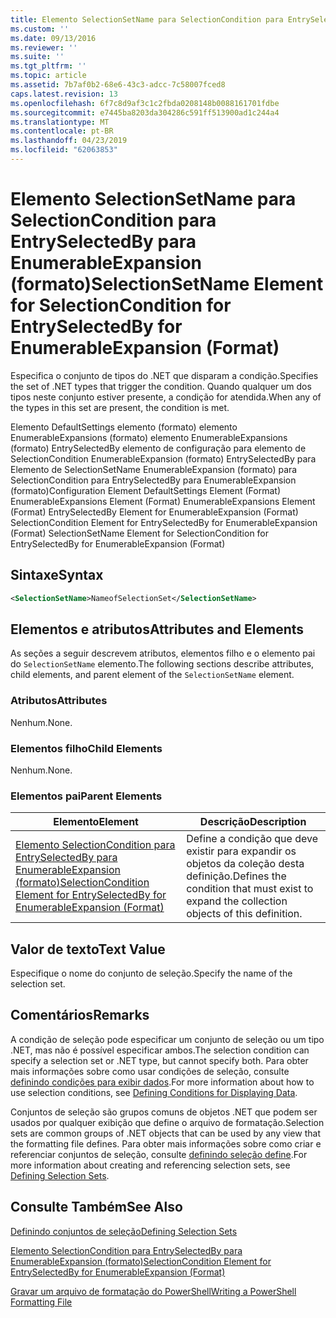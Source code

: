 ```yaml
---
title: Elemento SelectionSetName para SelectionCondition para EntrySelectedBy para EnumerableExpansion (formato) | Microsoft Docs
ms.custom: ''
ms.date: 09/13/2016
ms.reviewer: ''
ms.suite: ''
ms.tgt_pltfrm: ''
ms.topic: article
ms.assetid: 7b7af0b2-68e6-43c3-adcc-7c58007fced8
caps.latest.revision: 13
ms.openlocfilehash: 6f7c8d9af3c1c2fbda0208148b0088161701fdbe
ms.sourcegitcommit: e7445ba8203da304286c591ff513900ad1c244a4
ms.translationtype: MT
ms.contentlocale: pt-BR
ms.lasthandoff: 04/23/2019
ms.locfileid: "62063853"
---
```

# <a name="selectionsetname-element-for-selectioncondition-for-entryselectedby-for-enumerableexpansion-format"></a><span data-ttu-id="9477b-102">Elemento SelectionSetName para SelectionCondition para EntrySelectedBy para EnumerableExpansion (formato)</span><span class="sxs-lookup"><span data-stu-id="9477b-102">SelectionSetName Element for SelectionCondition for EntrySelectedBy for EnumerableExpansion (Format)</span></span>

<span data-ttu-id="9477b-103">Especifica o conjunto de tipos do .NET que disparam a condição.</span><span class="sxs-lookup"><span data-stu-id="9477b-103">Specifies the set of .NET types that trigger the condition.</span></span> <span data-ttu-id="9477b-104">Quando qualquer um dos tipos neste conjunto estiver presente, a condição for atendida.</span><span class="sxs-lookup"><span data-stu-id="9477b-104">When any of the types in this set are present, the condition is met.</span></span>

<span data-ttu-id="9477b-105">Elemento DefaultSettings elemento (formato) elemento EnumerableExpansions (formato) elemento EnumerableExpansions (formato) EntrySelectedBy elemento de configuração para elemento de SelectionCondition EnumerableExpansion (formato) EntrySelectedBy para Elemento de SelectionSetName EnumerableExpansion (formato) para SelectionCondition para EntrySelectedBy para EnumerableExpansion (formato)</span><span class="sxs-lookup"><span data-stu-id="9477b-105">Configuration Element DefaultSettings Element (Format) EnumerableExpansions Element (Format) EnumerableExpansions Element (Format) EntrySelectedBy Element for EnumerableExpansion (Format) SelectionCondition Element for EntrySelectedBy for EnumerableExpansion (Format) SelectionSetName Element for SelectionCondition for EntrySelectedBy for EnumerableExpansion (Format)</span></span>

## <a name="syntax"></a><span data-ttu-id="9477b-106">Sintaxe</span><span class="sxs-lookup"><span data-stu-id="9477b-106">Syntax</span></span>

```xml
<SelectionSetName>NameofSelectionSet</SelectionSetName>
```

## <a name="attributes-and-elements"></a><span data-ttu-id="9477b-107">Elementos e atributos</span><span class="sxs-lookup"><span data-stu-id="9477b-107">Attributes and Elements</span></span>

<span data-ttu-id="9477b-108">As seções a seguir descrevem atributos, elementos filho e o elemento pai do `SelectionSetName` elemento.</span><span class="sxs-lookup"><span data-stu-id="9477b-108">The following sections describe attributes, child elements, and parent element of the `SelectionSetName` element.</span></span>

### <a name="attributes"></a><span data-ttu-id="9477b-109">Atributos</span><span class="sxs-lookup"><span data-stu-id="9477b-109">Attributes</span></span>

<span data-ttu-id="9477b-110">Nenhum.</span><span class="sxs-lookup"><span data-stu-id="9477b-110">None.</span></span>

### <a name="child-elements"></a><span data-ttu-id="9477b-111">Elementos filho</span><span class="sxs-lookup"><span data-stu-id="9477b-111">Child Elements</span></span>

<span data-ttu-id="9477b-112">Nenhum.</span><span class="sxs-lookup"><span data-stu-id="9477b-112">None.</span></span>

### <a name="parent-elements"></a><span data-ttu-id="9477b-113">Elementos pai</span><span class="sxs-lookup"><span data-stu-id="9477b-113">Parent Elements</span></span>

|<span data-ttu-id="9477b-114">Elemento</span><span class="sxs-lookup"><span data-stu-id="9477b-114">Element</span></span>|<span data-ttu-id="9477b-115">Descrição</span><span class="sxs-lookup"><span data-stu-id="9477b-115">Description</span></span>|
|-------------|-----------------|
|[<span data-ttu-id="9477b-116">Elemento SelectionCondition para EntrySelectedBy para EnumerableExpansion (formato)</span><span class="sxs-lookup"><span data-stu-id="9477b-116">SelectionCondition Element for EntrySelectedBy for EnumerableExpansion (Format)</span></span>](./selectioncondition-element-for-entryselectedby-for-enumerableexpansion-format.md)|<span data-ttu-id="9477b-117">Define a condição que deve existir para expandir os objetos da coleção desta definição.</span><span class="sxs-lookup"><span data-stu-id="9477b-117">Defines the condition that must exist to expand the collection objects of this definition.</span></span>|

## <a name="text-value"></a><span data-ttu-id="9477b-118">Valor de texto</span><span class="sxs-lookup"><span data-stu-id="9477b-118">Text Value</span></span>

<span data-ttu-id="9477b-119">Especifique o nome do conjunto de seleção.</span><span class="sxs-lookup"><span data-stu-id="9477b-119">Specify the name of the selection set.</span></span>

## <a name="remarks"></a><span data-ttu-id="9477b-120">Comentários</span><span class="sxs-lookup"><span data-stu-id="9477b-120">Remarks</span></span>

<span data-ttu-id="9477b-121">A condição de seleção pode especificar um conjunto de seleção ou um tipo .NET, mas não é possível especificar ambos.</span><span class="sxs-lookup"><span data-stu-id="9477b-121">The selection condition can specify a selection set or .NET type, but cannot specify both.</span></span> <span data-ttu-id="9477b-122">Para obter mais informações sobre como usar condições de seleção, consulte [definindo condições para exibir dados](./defining-conditions-for-displaying-data.md).</span><span class="sxs-lookup"><span data-stu-id="9477b-122">For more information about how to use selection conditions, see [Defining Conditions for Displaying Data](./defining-conditions-for-displaying-data.md).</span></span>

<span data-ttu-id="9477b-123">Conjuntos de seleção são grupos comuns de objetos .NET que podem ser usados por qualquer exibição que define o arquivo de formatação.</span><span class="sxs-lookup"><span data-stu-id="9477b-123">Selection sets are common groups of .NET objects that can be used by any view that the formatting file defines.</span></span> <span data-ttu-id="9477b-124">Para obter mais informações sobre como criar e referenciar conjuntos de seleção, consulte [definindo seleção define](./defining-selection-sets.md).</span><span class="sxs-lookup"><span data-stu-id="9477b-124">For more information about creating and referencing selection sets, see [Defining Selection Sets](./defining-selection-sets.md).</span></span>

## <a name="see-also"></a><span data-ttu-id="9477b-125">Consulte Também</span><span class="sxs-lookup"><span data-stu-id="9477b-125">See Also</span></span>

[<span data-ttu-id="9477b-126">Definindo conjuntos de seleção</span><span class="sxs-lookup"><span data-stu-id="9477b-126">Defining Selection Sets</span></span>](./defining-selection-sets.md)

[<span data-ttu-id="9477b-127">Elemento SelectionCondition para EntrySelectedBy para EnumerableExpansion (formato)</span><span class="sxs-lookup"><span data-stu-id="9477b-127">SelectionCondition Element for EntrySelectedBy for EnumerableExpansion (Format)</span></span>](./selectioncondition-element-for-entryselectedby-for-enumerableexpansion-format.md)

[<span data-ttu-id="9477b-128">Gravar um arquivo de formatação do PowerShell</span><span class="sxs-lookup"><span data-stu-id="9477b-128">Writing a PowerShell Formatting File</span></span>](./writing-a-powershell-formatting-file.md)
